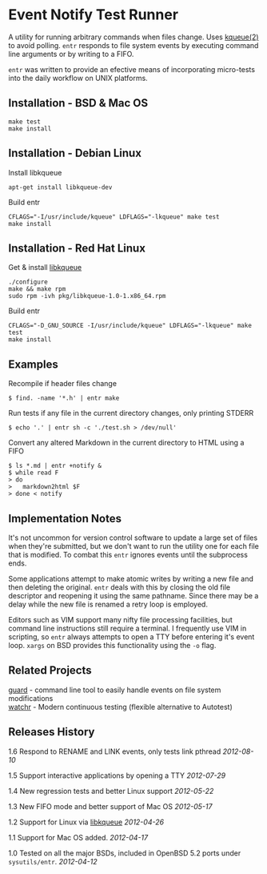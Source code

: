 Event Notify Test Runner
========================

A utility for running arbitrary commands when files change. Uses
[kqueue(2)][kqueue_2] to avoid polling. `entr` responds to file system events by
executing command line arguments or by writing to a FIFO.

`entr` was written to provide an efective means of incorporating micro-tests
into the daily workflow on UNIX platforms.

Installation - BSD & Mac OS
---------------------------

    make test
    make install

Installation - Debian Linux
---------------------------

Install libkqueue

    apt-get install libkqueue-dev

Build entr

    CFLAGS="-I/usr/include/kqueue" LDFLAGS="-lkqueue" make test 
    make install

Installation - Red Hat Linux
----------------------------

Get & install [libkqueue][libkqueue]

    ./configure
    make && make rpm
    sudo rpm -ivh pkg/libkqueue-1.0-1.x86_64.rpm

Build entr

    CFLAGS="-D_GNU_SOURCE -I/usr/include/kqueue" LDFLAGS="-lkqueue" make test 
    make install

Examples
--------

Recompile if header files change

    $ find. -name '*.h' | entr make

Run tests if any file in the current directory changes, only printing
STDERR

    $ echo '.' | entr sh -c './test.sh > /dev/null'

Convert any altered Markdown in the current directory to HTML using a
FIFO

    $ ls *.md | entr +notify &
    $ while read F
    > do
    >   markdown2html $F
    > done < notify

Implementation Notes
--------------------

It's not uncommon for version control software to update a large set of files
when they're submitted, but we don't want to run the utility one for each file
that is modified. To combat this `entr` ignores events until the subprocess
ends.

Some applications attempt to make atomic writes by writing a new file and then
deleting the original. `entr` deals with this by closing the old file descriptor
and reopening it using the same pathname. Since there may be a delay while the
new file is renamed a retry loop is employed.

Editors such as VIM support many nifty file processing facilities, but command
line instructions still require a terminal. I frequently use VIM in scripting,
so `entr` always attempts to open a TTY before entering it's event loop. `xargs`
on BSD provides this functionality using the `-o` flag.

Related Projects
----------------

[guard][guard] - command line tool to easily handle events on file system
modifications  
[watchr][watchr] - Modern continuous testing (flexible alternative to Autotest)  

Releases History
----------------

1.6 Respond to RENAME and LINK events, only tests link pthread _2012-08-10_

1.5 Support interactive applications by opening a TTY _2012-07-29_

1.4 New regression tests and better Linux support _2012-05-22_

1.3 New FIFO mode and better support of Mac OS _2012-05-17_

1.2 Support for Linux via [libkqueue][libkqueue] _2012-04-26_

1.1 Support for Mac OS added. _2012-04-17_  

1.0 Tested on all the major BSDs, included in OpenBSD 5.2 ports under
`sysutils/entr`. _2012-04-12_  


[kqueue_2]: http://www.openbsd.org/cgi-bin/man.cgi?query=kqueue&apropos=0&sektion=0&manpath=OpenBSD+Current&format=html
[libkqueue]: http://mark.heily.com/book/export/html/52
[guard]: https://github.com/guard/guard
[watchr]: https://github.com/mynyml/watchr
